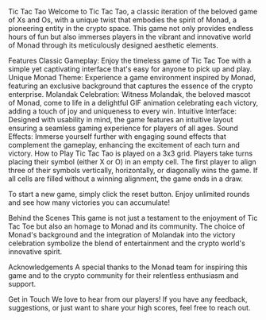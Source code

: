 Tic Tac Tao
Welcome to Tic Tac Tao, a classic iteration of the beloved game of Xs and Os, with a unique twist that embodies the spirit of Monad, a pioneering entity in the crypto space. This game not only provides endless hours of fun but also immerses players in the vibrant and innovative world of Monad through its meticulously designed aesthetic elements.

Features
Classic Gameplay: Enjoy the timeless game of Tic Tac Toe with a simple yet captivating interface that's easy for anyone to pick up and play.
Unique Monad Theme: Experience a game environment inspired by Monad, featuring an exclusive background that captures the essence of the crypto enterprise.
Molandak Celebration: Witness Molandak, the beloved mascot of Monad, come to life in a delightful GIF animation celebrating each victory, adding a touch of joy and uniqueness to every win.
Intuitive Interface: Designed with usability in mind, the game features an intuitive layout ensuring a seamless gaming experience for players of all ages.
Sound Effects: Immerse yourself further with engaging sound effects that complement the gameplay, enhancing the excitement of each turn and victory.
How to Play
Tic Tac Tao is played on a 3x3 grid. Players take turns placing their symbol (either X or O) in an empty cell. The first player to align three of their symbols vertically, horizontally, or diagonally wins the game. If all cells are filled without a winning alignment, the game ends in a draw.

To start a new game, simply click the reset button. Enjoy unlimited rounds and see how many victories you can accumulate!

Behind the Scenes
This game is not just a testament to the enjoyment of Tic Tac Toe but also an homage to Monad and its community. The choice of Monad's background and the integration of Molandak into the victory celebration symbolize the blend of entertainment and the crypto world's innovative spirit.

Acknowledgements
A special thanks to the Monad team for inspiring this game and to the crypto community for their relentless enthusiasm and support.

Get in Touch
We love to hear from our players! If you have any feedback, suggestions, or just want to share your high scores, feel free to reach out.

